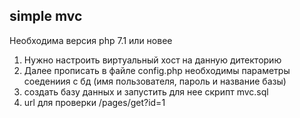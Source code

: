 simple mvc
------------------
Необходима версия php 7.1 или новее
1. Нужно настроить виртуальный хост на данную дитекторию
2. Далее прописать в файле config.php необходимы параметры соедениия с бд (имя пользователя, пароль и название базы)
3. создать базу данных и запустить для нее скрипт mvc.sql
4. url для  проверки /pages/get?id=1

